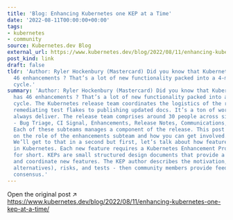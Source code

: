 ```yaml
---
title: 'Blog: Enhancing Kubernetes one KEP at a Time'
date: '2022-08-11T00:00:00+00:00'
tags:
- kubernetes
- community
source: Kubernetes.dev Blog
external_url: https://www.kubernetes.dev/blog/2022/08/11/enhancing-kubernetes-one-kep-at-a-time/
post_kind: link
draft: false
tldr: 'Author: Ryler Hockenbury (Mastercard) Did you know that Kubernetes v1. 24 has
  46 enhancements ? That’s a lot of new functionality packed into a 4-month release
  cycle.'
summary: 'Author: Ryler Hockenbury (Mastercard) Did you know that Kubernetes v1. 24
  has 46 enhancements ? That’s a lot of new functionality packed into a 4-month release
  cycle. The Kubernetes release team coordinates the logistics of the release, from
  remediating test flakes to publishing updated docs. It’s a ton of work, but they
  always deliver. The release team comprises around 30 people across six subteams
  - Bug Triage, CI Signal, Enhancements, Release Notes, Communications, and Docs.
  Each of these subteams manages a component of the release. This post will focus
  on the role of the enhancements subteam and how you can get involved. Great question.
  We’ll get to that in a second but first, let’s talk about how features are managed
  in Kubernetes. Each new feature requires a Kubernetes Enhancement Proposal - KEP
  for short. KEPs are small structured design documents that provide a way to propose
  and coordinate new features. The KEP author describes the motivation, design (and
  alternatives), risks, and tests - then community members provide feedback to build
  consensus.'
---
```

Open the original post ↗ https://www.kubernetes.dev/blog/2022/08/11/enhancing-kubernetes-one-kep-at-a-time/
